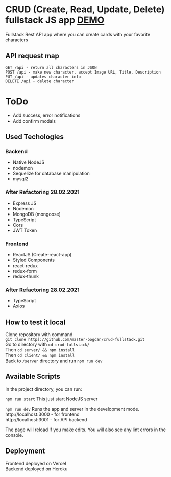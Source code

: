 # CRUD (Create, Read, Update, Delete) fullstack JS app [DEMO](https://crud-fullstack.vercel.app/)  
Fullstack Rest API app where you can create cards with your favorite characters  

## API request map
```
GET /api - return all characters in JSON
POST /api - make new character, accept Image URL, Title, Description
PUT /api - updates character info
DELETE /api - delete character
```

# ToDo
- Add success, error notifications
- Add confirm modals

## Used Techologies  
### Backend
- Native NodeJS
- nodemon
- Sequelize for database manipulation
- mysql2  
### After Refactoring 28.02.2021  
- Express JS
- Nodemon
- MongoDB (mongoose)
- TypeScript
- Cors  
- JWT Token

### Frontend
- ReactJS (Create-react-app)
- Styled Components
- react-redux
- redux-form
- redux-thunk  
### After Refactoring 28.02.2021   
- TypeScript
- Axios  

## How to test it local
Clone repository with command  
`git clone https://github.com/master-bogdan/crud-fullstack.git`  
Go to directory with `cd crud-fullstack/`  
Then `cd server/ && npm install`  
Then `cd client/ && npm install`  
Back to `/server` directory and run `npm run dev`  


## Available Scripts
In the project directory, you can run:

`npm run start`
This just start NodeJS server

`npm run dev`
Runs the app and server in the development mode.  
http://localhost:3000 - for frontend  
http://localhost:3001 - for API backend  

The page will reload if you make edits.
You will also see any lint errors in the console.

## Deployment
Frontend deployed on Vercel  
Backend deployed on Heroku

